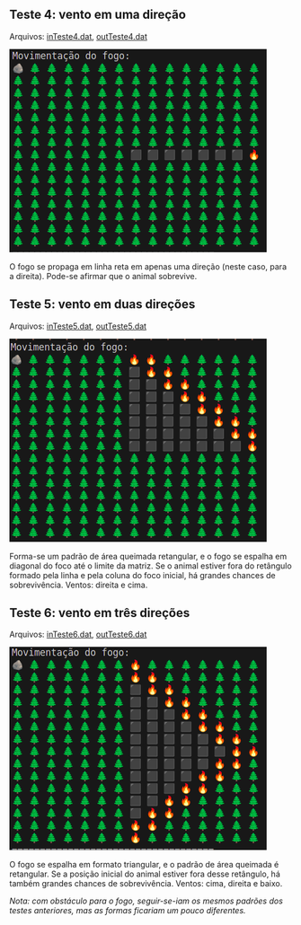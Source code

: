 ## Teste 4: vento em uma direção

Arquivos: [inTeste4.dat](../arquivos/inTeste4.dat), [outTeste4.dat](../arquivos/outTeste4.dat)

![Exemplo de imagem](../assets/teste4.png)

O fogo se propaga em linha reta em apenas uma direção (neste caso, para a direita). Pode-se afirmar que o animal sobrevive.

## Teste 5: vento em duas direções

Arquivos: [inTeste5.dat](../arquivos/inTeste5.dat), [outTeste5.dat](../arquivos/outTeste5.dat)

![Exemplo de imagem](../assets/teste5.png)

Forma-se um padrão de área queimada retangular, e o fogo se espalha em diagonal do foco até o limite da matriz. Se o animal estiver fora do retângulo formado pela linha e pela coluna do foco inicial, há grandes chances de sobrevivência. Ventos: direita e cima.

## Teste 6: vento em três direções

Arquivos: [inTeste6.dat](../arquivos/inTeste6.dat), [outTeste6.dat](../arquivos/outTeste6.dat)

![Exemplo de imagem](../assets/teste6.png)

O fogo se espalha em formato triangular, e o padrão de área queimada é retangular. Se a posição inicial do animal estiver fora desse retângulo, há também grandes chances de sobrevivência. Ventos: cima, direita e baixo.

*Nota: com obstáculo para o fogo, seguir-se-iam os mesmos padrões dos testes anteriores, mas as formas ficariam um pouco diferentes.*
